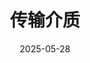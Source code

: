 ---
title: 传输介质
date: 2025-05-28
icon: 'earth-americas'
order: 11
category: 
    - '408'
    - '计算机网络'
    - 考研
---